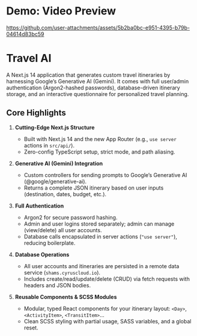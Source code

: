 # Demo: Video Preview

https://github.com/user-attachments/assets/5b2ba0bc-e951-4395-b79b-04614d83bc59

# Travel AI

A Next.js 14 application that generates custom travel itineraries by harnessing Google’s Generative AI (Gemini). It comes with full user/admin authentication (Argon2-hashed passwords), database-driven itinerary storage, and an interactive questionnaire for personalized travel planning.

## Core Highlights

1. **Cutting-Edge Next.js Structure**  
   - Built with Next.js 14 and the new App Router (e.g., `use server` actions in `src/api/`).  
   - Zero-config TypeScript setup, strict mode, and path aliasing.

2. **Generative AI (Gemini) Integration**  
   - Custom controllers for sending prompts to Google’s Generative AI (@google/generative-ai).  
   - Returns a complete JSON itinerary based on user inputs (destination, dates, budget, etc.).

3. **Full Authentication**  
   - Argon2 for secure password hashing.  
   - Admin and user logins stored separately; admin can manage (view/delete) all user accounts.  
   - Database calls encapsulated in server actions (`"use server"`), reducing boilerplate.

4. **Database Operations**  
   - All user accounts and itineraries are persisted in a remote data service (`shams.cyruscloud.io`).  
   - Includes create/read/update/delete (CRUD) via fetch requests with headers and JSON bodies.

5. **Reusable Components & SCSS Modules**  
   - Modular, typed React components for your itinerary layout: `<Day>`, `<ActivityItem>`, `<TransitItem>`…  
   - Clean SCSS styling with partial usage, SASS variables, and a global reset.
